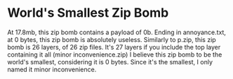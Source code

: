 # World's Smallest Zip Bomb
At 17.8mb, this zip bomb contains a payload of 0b. Ending in annoyance.txt, at 0 bytes, this zip bomb is absolutely useless.
Similarly to p.zip, this zip bomb is 26 layers, of 26 zip files. It's 27 layers if you include the top layer containing it all (minor inconvenience.zip)
I believe this zip bomb to be the world's smallest, considering it is 0 bytes.
Since it's the smallest, I only named it minor inconvenience.
